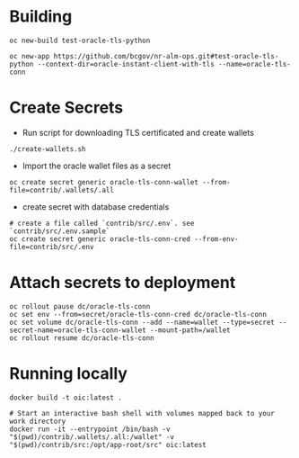 
# Building
```
oc new-build test-oracle-tls-python

oc new-app https://github.com/bcgov/nr-alm-ops.git#test-oracle-tls-python --context-dir=oracle-instant-client-with-tls --name=oracle-tls-conn
```

# Create Secrets
* Run script for downloading TLS certificated and create wallets
```
./create-wallets.sh
```
* Import the oracle wallet files as a secret
```
oc create secret generic oracle-tls-conn-wallet --from-file=contrib/.wallets/.all
```
* create secret with database credentials
```
# create a file called `contrib/src/.env`. see `contrib/src/.env.sample`
oc create secret generic oracle-tls-conn-cred --from-env-file=contrib/src/.env
```

# Attach secrets to deployment
```
oc rollout pause dc/oracle-tls-conn
oc set env --from=secret/oracle-tls-conn-cred dc/oracle-tls-conn
oc set volume dc/oracle-tls-conn --add --name=wallet --type=secret --secret-name=oracle-tls-conn-wallet --mount-path=/wallet
oc rollout resume dc/oracle-tls-conn
```

# Running locally
```
docker build -t oic:latest .

# Start an interactive bash shell with volumes mapped back to your work directory
docker run -it --entrypoint /bin/bash -v "$(pwd)/contrib/.wallets/.all:/wallet" -v "$(pwd)/contrib/src:/opt/app-root/src" oic:latest


```
